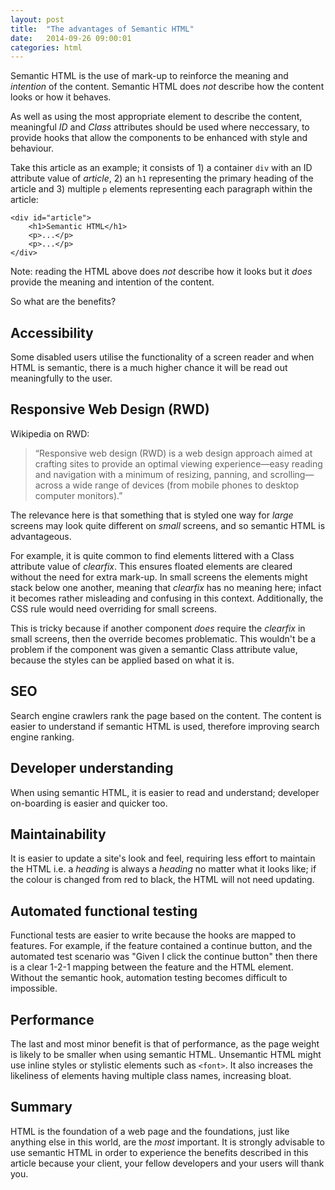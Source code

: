 ```yaml
---
layout: post
title:  "The advantages of Semantic HTML"
date:   2014-09-26 09:00:01
categories: html
---
```


Semantic HTML is the use of mark-up to reinforce the meaning and *intention* of the content. Semantic HTML does *not* describe how the content looks or how it behaves.

As well as using the most appropriate element to describe the content, meaningful *ID* and *Class* attributes should be used where neccessary, to provide hooks that allow the components to be enhanced with style and behaviour.

Take this article as an example; it consists of 1) a container `div` with an ID attribute value of *article*, 2) an `h1` representing the primary heading of the article and 3) multiple `p` elements representing each paragraph within the article:

	<div id="article">
		<h1>Semantic HTML</h1>
		<p>...</p>
		<p>...</p>
	</div>

Note: reading the HTML above does *not* describe how it looks but it *does* provide the meaning and intention of the content.

So what are the benefits?

## Accessibility

Some disabled users utilise the functionality of a screen reader and when HTML is semantic, there is a much higher chance it will be read out meaningfully to the user.

## Responsive Web Design (RWD)

Wikipedia on RWD:

> &ldquo;Responsive web design (RWD) is a web design approach aimed at crafting sites to provide an optimal viewing experience—easy reading and navigation with a minimum of resizing, panning, and scrolling—across a wide range of devices (from mobile phones to desktop computer monitors).&rdquo;

The relevance here is that something that is styled one way for *large* screens may look quite different on *small* screens, and so semantic HTML is advantageous.

For example, it is quite common to find elements littered with a Class attribute value of *clearfix*. This ensures floated elements are cleared without the need for extra mark-up. In small screens the elements might stack below one another, meaning that *clearfix* has no meaning here; infact it becomes rather misleading and confusing in this context. Additionally, the CSS rule would need overriding for small screens.

This is tricky because if another component *does* require the *clearfix* in small screens, then the override becomes problematic. This wouldn't be a problem if the component was given a semantic Class attribute value, because the styles can be applied based on what it is.

## SEO

Search engine crawlers rank the page based on the content. The content is easier to understand if semantic HTML is used, therefore improving search engine ranking.

## Developer understanding

When using semantic HTML, it is easier to read and understand; developer on-boarding is easier and quicker too.

## Maintainability

It is easier to update a site's look and feel, requiring less effort to maintain the HTML i.e. a *heading* is always a *heading* no matter what it looks like; if the colour is changed from red to black, the HTML will not need updating.

## Automated functional testing

Functional tests are easier to write because the hooks are mapped to features. For example, if the feature contained a continue button, and the automated test scenario was "Given I click the continue button" then there is a clear 1-2-1 mapping between the feature and the HTML element. Without the semantic hook, automation testing becomes difficult to impossible.

## Performance

The last and most minor benefit is that of performance, as the page weight is likely to be smaller when using semantic HTML. Unsemantic HTML might use inline styles or stylistic elements such as `<font>`. It also increases the likeliness of elements having multiple class names, increasing bloat.

## Summary

HTML is the foundation of a web page and the foundations, just like anything else in this world, are the *most* important. It is strongly advisable to use semantic HTML in order to experience the benefits described in this article because your client, your fellow developers and your users will thank you.